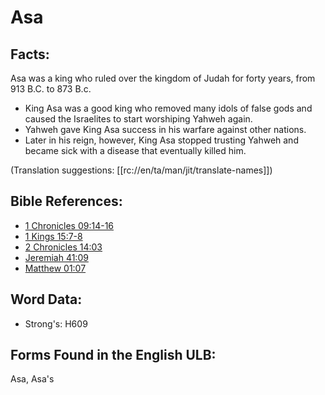 # Asa

## Facts:

Asa was a king who ruled over the kingdom of Judah for forty years, from 913 B.C. to 873 B.c.

* King Asa was a good king who removed many idols of false gods and caused the Israelites to start worshiping Yahweh again.
* Yahweh gave King Asa success in his warfare against other nations.
* Later in his reign, however, King Asa stopped trusting Yahweh and became sick with a disease that eventually killed him.

(Translation suggestions: [[rc://en/ta/man/jit/translate-names]])

## Bible References:

* [1 Chronicles 09:14-16](rc://en/tn/help/1ch/09/14)
* [1 Kings 15:7-8](rc://en/tn/help/1ki/15/07)
* [2 Chronicles 14:03](rc://en/tn/help/2ch/14/03)
* [Jeremiah 41:09](rc://en/tn/help/jer/41/09)
* [Matthew 01:07](rc://en/tn/help/mat/01/07)

## Word Data:

* Strong's: H609

## Forms Found in the English ULB:

Asa, Asa's

